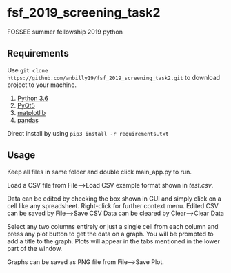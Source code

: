 # fsf_2019_screening_task2
FOSSEE summer fellowship 2019 python

## Requirements

Use `git clone https://github.com/anbilly19/fsf_2019_screening_task2.git` to download project to your machine.

1. [Python 3.6](https://www.python.org/downloads/release/python-360/)
2. [PyQt5](https://pypi.org/project/PyQt5/)
3. [matplotlib](https://pypi.org/project/matplotlib/)
4. [pandas](https://pypi.org/project/pandas/)

Direct install by using `pip3 install -r requirements.txt`


## Usage

Keep all files in same folder and double click main_app.py to run.

Load a CSV file from File-->Load CSV example format shown in _test.csv_.

Data can be edited by checking the box shown in GUI and simply click on a cell like any spreadsheet.
Right-click for further context menu.
Edited CSV can be saved by File-->Save CSV
Data can be cleared by Clear-->Clear Data

Select any two columns entirely or just a single cell from each column and press any plot button to get the data on a graph.
You will be prompted to add a title to the graph.
Plots will appear in the tabs mentioned in the lower part of the window.

Graphs can be saved as PNG file from File-->Save Plot.
